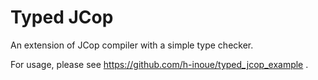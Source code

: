 Typed JCop
====

An extension of JCop compiler with a simple type checker.


For usage, please see https://github.com/h-inoue/typed_jcop_example .

